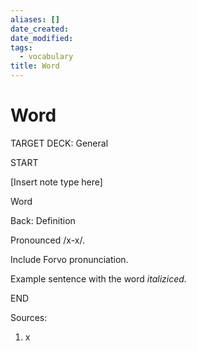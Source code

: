 ```yaml
---
aliases: []
date_created:
date_modified:
tags:
  - vocabulary
title: Word
---
```


# Word

TARGET DECK: General

START

[Insert note type here]

Word

Back: Definition

Pronounced /x-x/.

Include Forvo pronunciation.

Example sentence with the word *italiziced*.

END

Sources:

1. x

